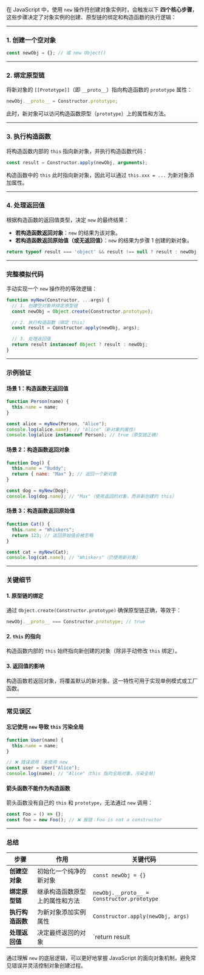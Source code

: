 在 JavaScript 中，使用 `new` 操作符创建对象实例时，会触发以下 **四个核心步骤**，这些步骤决定了对象实例的创建、原型链的绑定和构造函数的执行逻辑：

---

### **1. 创建一个空对象**
```javascript
const newObj = {}; // 或 new Object()
```

---

### **2. 绑定原型链**
将新对象的 `[[Prototype]]`（即 `__proto__`）指向构造函数的 `prototype` 属性：
```javascript
newObj.__proto__ = Constructor.prototype;
```
此时，新对象可以访问构造函数原型（`prototype`）上的属性和方法。

---

### **3. 执行构造函数**
将构造函数内部的 `this` 指向新对象，并执行构造函数代码：
```javascript
const result = Constructor.apply(newObj, arguments);
```
构造函数中的 `this` 此时指向新对象，因此可以通过 `this.xxx = ...` 为新对象添加属性。

---

### **4. 处理返回值**
根据构造函数的返回值类型，决定 `new` 的最终结果：
- **若构造函数返回对象**：`new` 的结果为该对象。
- **若构造函数返回原始值（或无返回值）**：`new` 的结果为步骤 1 创建的新对象。

```javascript
return typeof result === 'object' && result !== null ? result : newObj;
```

---

### **完整模拟代码**
手动实现一个 `new` 操作符的等效逻辑：
```javascript
function myNew(Constructor, ...args) {
  // 1. 创建空对象并绑定原型链
  const newObj = Object.create(Constructor.prototype);

  // 2. 执行构造函数（绑定 this）
  const result = Constructor.apply(newObj, args);

  // 3. 处理返回值
  return result instanceof Object ? result : newObj;
}
```

---

### **示例验证**
#### **场景 1：构造函数无返回值**
```javascript
function Person(name) {
  this.name = name;
}

const alice = myNew(Person, "Alice");
console.log(alice.name); // "Alice"（新对象的属性）
console.log(alice instanceof Person); // true（原型链正确）
```

#### **场景 2：构造函数返回对象**
```javascript
function Dog() {
  this.name = "Buddy";
  return { name: "Max" }; // 返回一个新对象
}

const dog = myNew(Dog);
console.log(dog.name); // "Max"（使用返回的对象，而非新创建的 this）
```

#### **场景 3：构造函数返回原始值**
```javascript
function Cat() {
  this.name = "Whiskers";
  return 123; // 返回原始值会被忽略
}

const cat = myNew(Cat);
console.log(cat.name); // "Whiskers"（仍使用新对象）
```

---

### **关键细节**
#### **1. 原型链的绑定**
通过 `Object.create(Constructor.prototype)` 确保原型链正确，等效于：
```javascript
newObj.__proto__ === Constructor.prototype; // true
```

#### **2. `this` 的指向**
构造函数内部的 `this` 始终指向新创建的对象（除非手动修改 `this` 绑定）。

#### **3. 返回值的影响**
构造函数若返回对象，将覆盖默认的新对象。这一特性可用于实现单例模式或工厂函数。

---

### **常见误区**
#### **忘记使用 `new` 导致 `this` 污染全局**
```javascript
function User(name) {
  this.name = name;
}

// ❌ 错误调用：未使用 new
const user = User("Alice");
console.log(name); // "Alice"（this 指向全局对象，污染全局）
```

#### **箭头函数不能作为构造函数**
箭头函数没有自己的 `this` 和 `prototype`，无法通过 `new` 调用：
```javascript
const Foo = () => {};
const foo = new Foo(); // ❌ 报错：Foo is not a constructor
```

---

### **总结**
| **步骤**       | 作用                                      | 关键代码                          |
|----------------|------------------------------------------|----------------------------------|
| **创建空对象** | 初始化一个纯净的新对象                    | `const newObj = {}`              |
| **绑定原型链** | 继承构造函数原型上的属性和方法            | `newObj.__proto__ = Constructor.prototype` |
| **执行构造函数**| 为新对象添加实例属性                      | `Constructor.apply(newObj, args)`|
| **处理返回值** | 决定最终返回的对象                        | `return result || newObj`        |

通过理解 `new` 的底层逻辑，可以更好地掌握 JavaScript 的面向对象机制，避免常见错误并灵活控制对象创建过程。